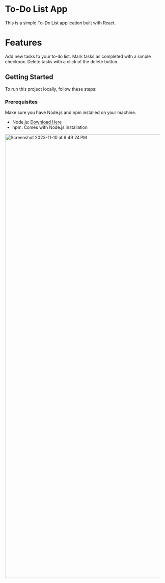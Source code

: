 # To-Do List App

This is a simple To-Do List application built with React.

# Features
Add new tasks to your to-do list.
Mark tasks as completed with a simple checkbox.
Delete tasks with a click of the delete button.

## Getting Started

To run this project locally, follow these steps:

### Prerequisites

Make sure you have Node.js and npm installed on your machine.

- Node.js: [Download Here](https://nodejs.org/)
- npm: Comes with Node.js installation


<img width="1440" alt="Screenshot 2023-11-10 at 6 49 24 PM" src="https://github.com/ChristopherOlivo/To-Do-App/assets/149219728/edc124c5-22bf-4ec6-8f21-b43df850a713">
